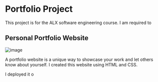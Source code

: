 # Portfolio Project
This project is for the ALX software engineering course. I am required to

## Personal Portfolio Website

![image](https://github.com/SikhoSwart/portfolio_project/assets/129541577/6750f7c8-9116-4d73-ac46-4a8785f27e3b)


A portfolio website is a unique way to showcase your work and let others know about yourself. I created this website using HTML and CSS. 

I deployed it o
